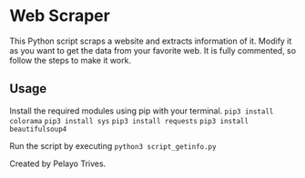 # Web Scraper

This Python script scraps a website and extracts information of it.
Modify it as you want to get the data from your favorite web.
It is fully commented, so follow the steps to make it work.

## Usage

Install the required modules using pip with your terminal.
    ```
    pip3 install colorama
    ```
    ```
    pip3 install sys
    ```
    ```
    pip3 install requests
    ```
    ```
    pip3 install beautifulsoup4
    ```

Run the script by executing
    ```
    python3 script_getinfo.py
    ```

Created by Pelayo Trives.
